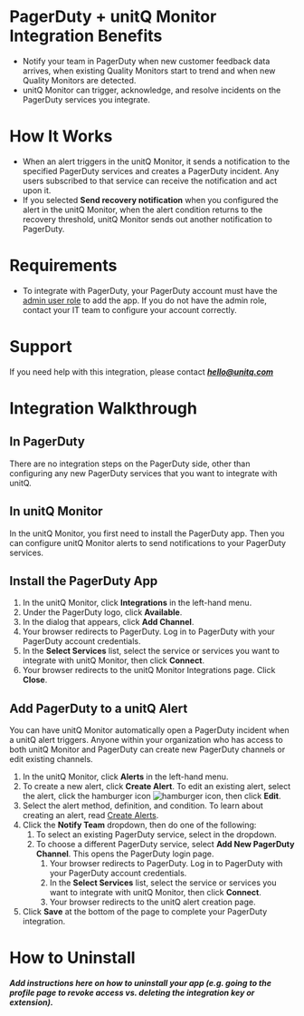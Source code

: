 # PagerDuty + unitQ Monitor Integration Benefits

* Notify your team in PagerDuty when new customer feedback data arrives, when existing Quality Monitors start to trend and when new Quality Monitors are detected.
* unitQ Monitor can trigger, acknowledge, and resolve incidents on the PagerDuty services you integrate.

# How It Works

* When an alert triggers in the unitQ Monitor, it sends a notification to the specified PagerDuty services and creates a PagerDuty incident. Any users subscribed to that service can receive the notification and act upon it.
* If you selected **Send recovery notification** when you configured the alert in the unitQ Monitor, when the alert condition returns to the recovery threshold, unitQ Monitor sends out another notification to PagerDuty.

# Requirements

* To integrate with PagerDuty, your PagerDuty account must have the [admin user role](https://support.pagerduty.com/docs/user-roles) to add the app. If you do not have the admin role, contact your IT team to configure your account correctly.

# Support

If you need help with this integration, please contact ***hello@unitq.com***

# Integration Walkthrough
## In PagerDuty

There are no integration steps on the PagerDuty side, other than configuring any new PagerDuty services that you want to integrate with unitQ.

## In unitQ Monitor

In the unitQ Monitor, you first need to install the PagerDuty app. Then you can configure unitQ Monitor alerts to send notifications to your PagerDuty services.

## Install the PagerDuty App

1. In the unitQ Monitor, click **Integrations** in the left-hand menu.
1. Under the PagerDuty logo, click **Available**.
1. In the dialog that appears, click **Add Channel**.
1. Your browser redirects to PagerDuty. Log in to PagerDuty with your PagerDuty account credentials. 
1. In the **Select Services** list, select the service or services you want to integrate with unitQ Monitor, then click **Connect**.
1. Your browser redirects to the unitQ Monitor Integrations page. Click **Close**.

## Add PagerDuty to a unitQ Alert

You can have unitQ Monitor automatically open a PagerDuty incident when a unitQ alert triggers. Anyone within your organization who has access to both unitQ Monitor and PagerDuty can create new PagerDuty channels or edit existing channels.

1. In the unitQ Monitor, click **Alerts** in the left-hand menu.
1. To create a new alert, click **Create Alert**.
   To edit an existing alert, select the alert, click the hamburger icon ![hamburger icon](hamburger_icon.png), then click **Edit**.
1. Select the alert method, definition, and condition. To learn about creating an alert, read [Create Alerts](https://unitq.zendesk.com/hc/en-us/articles/360053232614-Create-Alerts).
1. Click the **Notify Team** dropdown, then do one of the following:
   1. To select an existing PagerDuty service, select in the dropdown.
   1. To choose a different PagerDuty service, select **Add New PagerDuty Channel**. This opens the PagerDuty login page.
      1. Your browser redirects to PagerDuty. Log in to PagerDuty with your PagerDuty account credentials. 
      1. In the **Select Services** list, select the service or services you want to integrate with unitQ Monitor, then click **Connect**.
      1. Your browser redirects to the unitQ alert creation page.
1. Click **Save** at the bottom of the page to complete your PagerDuty integration. 

# How to Uninstall

***Add instructions here on how to uninstall your app (e.g. going to the profile page to revoke access vs. deleting the integration key or extension).***
